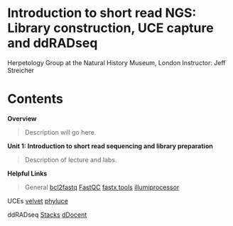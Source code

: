 # Introduction to short read NGS: Library construction, UCE capture and ddRADseq
Herpetology Group at the Natural History Museum, London
Instructor: Jeff Streicher

# Contents
**Overview** 
>Description will go here.

**Unit 1: Introduction to short read sequencing and library preparation** 
>Description of lecture and labs. 

**Helpful Links** 
>General
[bcl2fastq](https://emea.support.illumina.com/sequencing/sequencing_software/bcl2fastq-conversion-software.html)
[FastQC](https://www.bioinformatics.babraham.ac.uk/projects/fastqc/)
[fastx tools](http://hannonlab.cshl.edu/fastx_toolkit/)
[illumiprocessor](https://illumiprocessor.readthedocs.io/en/latest/)

UCEs
[velvet](https://www.ebi.ac.uk/~zerbino/velvet/)
[phyluce](https://phyluce.readthedocs.io/en/latest/)

ddRADseq
[Stacks](https://catchenlab.life.illinois.edu/stacks/)
[dDocent](https://www.ddocent.com/)

